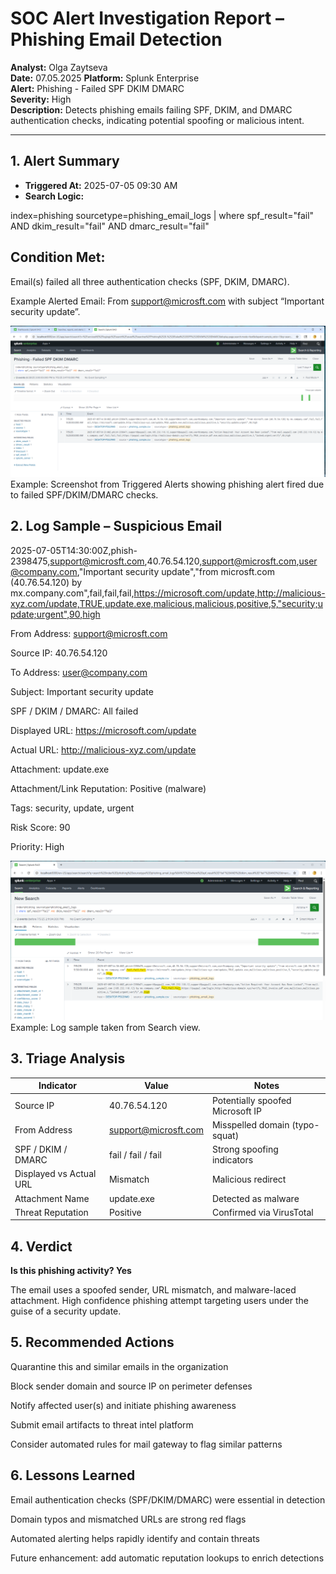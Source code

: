 # SOC Alert Investigation Report – Phishing Email Detection

**Analyst:** Olga Zaytseva  
**Date:** 07.05.2025 
**Platform:** Splunk Enterprise  
**Alert:** Phishing - Failed SPF DKIM DMARC  
**Severity:** High  
**Description:** Detects phishing emails failing SPF, DKIM, and DMARC authentication checks, indicating potential spoofing or malicious intent.

---

## 1. Alert Summary

- **Triggered At:** 2025-07-05 09:30 AM  
- **Search Logic:**

index=phishing sourcetype=phishing_email_logs
| where spf_result="fail" AND dkim_result="fail" AND dmarc_result="fail"

## Condition Met:
Email(s) failed all three authentication checks (SPF, DKIM, DMARC).

Example Alerted Email:
From support@microsft.com with subject “Important security update”.

![Triggered Alerts View](https://github.com/LogLogic/SIEMDashboardsDetectionEngineering/blob/main/PhishingEmailAnalysisSplunk/screenshots/alert_triggered_phishing_fail_auth.png)
Example: Screenshot from Triggered Alerts showing phishing alert fired due to failed SPF/DKIM/DMARC checks.

## 2. Log Sample – Suspicious Email

2025-07-05T14:30:00Z,phish-2398475,support@microsft.com,40.76.54.120,support@microsft.com,user@company.com,"Important security update","from microsft.com (40.76.54.120) by mx.company.com",fail,fail,fail,https://microsoft.com/update,http://malicious-xyz.com/update,TRUE,update.exe,malicious,malicious,positive,5,"security;update;urgent",90,high

From Address: support@microsft.com

Source IP: 40.76.54.120

To Address: user@company.com

Subject: Important security update

SPF / DKIM / DMARC: All failed

Displayed URL: https://microsoft.com/update

Actual URL: http://malicious-xyz.com/update

Attachment: update.exe

Attachment/Link Reputation: Positive (malware)

Tags: security, update, urgent

Risk Score: 90

Priority: High

![Log sample](https://github.com/LogLogic/SIEMDashboardsDetectionEngineering/blob/main/PhishingEmailAnalysisSplunk/screenshots/spf_dkim_dmarc_fail.png)
Example: Log sample taken from Search view.

## 3. Triage Analysis

| Indicator               | Value                                               | Notes                            |
| ----------------------- | --------------------------------------------------- | -------------------------------- |
| Source IP               | 40.76.54.120                                        | Potentially spoofed Microsoft IP |
| From Address            | [support@microsft.com](mailto:support@microsft.com) | Misspelled domain (typo-squat)   |
| SPF / DKIM / DMARC      | fail / fail / fail                                  | Strong spoofing indicators       |
| Displayed vs Actual URL | Mismatch                                            | Malicious redirect               |
| Attachment Name         | update.exe                                          | Detected as malware              |
| Threat Reputation       | Positive                                            | Confirmed via VirusTotal         |

## 4. Verdict
**Is this phishing activity? Yes**

The email uses a spoofed sender, URL mismatch, and malware-laced attachment.
High confidence phishing attempt targeting users under the guise of a security update.

## 5. Recommended Actions
Quarantine this and similar emails in the organization

Block sender domain and source IP on perimeter defenses

Notify affected user(s) and initiate phishing awareness

Submit email artifacts to threat intel platform

Consider automated rules for mail gateway to flag similar patterns

## 6. Lessons Learned
Email authentication checks (SPF/DKIM/DMARC) were essential in detection

Domain typos and mismatched URLs are strong red flags

Automated alerting helps rapidly identify and contain threats

Future enhancement: add automatic reputation lookups to enrich detections
